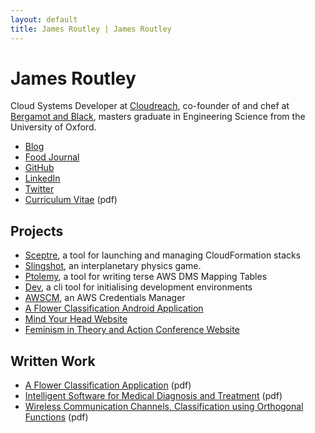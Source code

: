```yaml
---
layout: default
title: James Routley | James Routley
---
```


# James Routley

Cloud Systems Developer at [Cloudreach](https://www.cloudreach.com/), co-founder of and chef at [Bergamot and Black](http://bergamotandblack.com/), masters graduate in Engineering Science from the University of Oxford.

- [Blog](blog.html)
- [Food Journal](journal.html)
- [GitHub](https://github.com/jamesroutley)
- [LinkedIn](https://uk.linkedin.com/pub/james-routley/a8/28b/ab9)
- [Twitter](https://twitter.com/james_routley)
- [Curriculum Vitae](assets/pdf/james-routley-cv-2017-03-22.pdf) (pdf)


## Projects

- [Sceptre](https://github.com/cloudreach/sceptre), a tool for launching and managing CloudFormation stacks
- [Slingshot](https://slingshot.jamesroutley.co.uk/), an interplanetary physics game.
- [Ptolemy](https://github.com/cloudreach/ptolemy), a tool for writing terse AWS DMS Mapping Tables
- [Dev](https://github.com/jamesroutley/dev), a cli tool for initialising development environments
- [AWSCM](awscm.html), an AWS Credentials Manager
- [A Flower Classification Android Application](flower.html)
- [Mind Your Head Website](myh.html)
- [Feminism in Theory and Action Conference Website](fta.html)


## Written Work

- [A Flower Classification Application](assets/pdf/Routley_4YP.pdf) (pdf)
- [Intelligent Software for Medical Diagnosis and Treatment](assets/pdf/Routley_3YP.pdf) (pdf)
- [Wireless Communication Channels, Classification using Orthogonal Functions](assets/pdf/b1writeup.pdf) (pdf)
